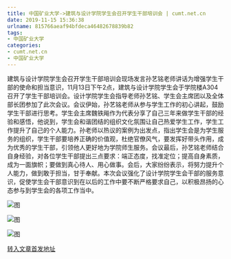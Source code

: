 ```yaml
---
title: 中国矿业大学->建筑与设计学院学生会召开学生干部培训会 | cumt.net.cn
date: 2019-11-15 15:36:38
urlname: 815766aeaf94bfdeca46482678839b82
tags: 
- 中国矿业大学
categories:
- cumt.net.cn
- 中国矿业大学
---
```

建筑与设计学院学生会召开学生干部培训会现场发言孙艺铭老师讲话为增强学生干部的使命和担当意识，11月13日下午2点，建筑与设计学院学生会于学院楼A304召开了学生干部培训会。设计学院学生会指导老师孙艺铭、学生会主席团以及全体部长团参加了此次会议。会议伊始，孙艺铭老师从参与学生工作的初心讲起，鼓励学生干部进行思考。学生会主席魏铁飚作为代表分享了自己三年来做学生干部的经验和感悟，他说到，学生会和谐团结的组织文化氛围让自己热爱学生工作，学生工作提升了自己的个人能力。孙老师以热议的案例为出发点，指出学生会是为学生服务的组织，学生干部要培养正确的价值观，杜绝官僚风气，要发挥好带头作用，成为优秀的学生干部，引领他人更好地为学院师生服务。会议最后，孙艺铭老师结合自身经验，对各位学生干部提出三点要求：端正态度，找准定位；提高自身素质，成为一面旗帜；要做到真心待人、用心做事。会后，大家纷纷表示，将努力提升个人能力，做到敢于担当，甘于奉献。本次会议强化了设计学院学生会干部的服务意识，促使学生会干部意识到在以后的工作中要不断严格要求自己，以积极昂扬的心态参与到学生会的各项工作当中。

![图](http://192.168.105.2/_upload/article/images/78/52/53fd175b437e8e2ab4213c70ca06/1824d80d-4d97-4913-b493-c9ebfa5973b2.jpg)

![图](http://192.168.105.2/_upload/article/images/78/52/53fd175b437e8e2ab4213c70ca06/cc534681-abef-4462-842c-264b7c783980.jpg)

![图](http://192.168.105.2/_upload/article/images/78/52/53fd175b437e8e2ab4213c70ca06/632610ff-3229-4f63-831d-4d43ac9b6e91.jpg)

[转入文章首发地址](http://xwzx.cumt.edu.cn/62/f9/c523a549625/page.htm)